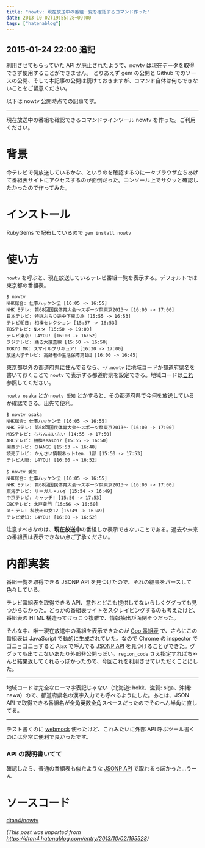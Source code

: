 ```yaml
---
title: "nowtv: 現在放送中の番組一覧を確認するコマンド作った"
date: 2013-10-02T19:55:28+09:00
tags: ["hatenablog"]
---
```


## 2015-01-24 22:00 追記

利用させてもらっていた API が廃止されたようで、nowtv は現在データを取得できず使用することができません。
とりあえず gem の公開と Github でのソースの公開、そして本記事の公開は続けておきますが、コマンド自体は何もできないことをご留意ください。

以下は nowtv 公開時点での記事です。

* * *

現在放送中の番組を確認できるコマンドラインツール nowtv を作った。ご利用ください。

# 背景
今テレビで何放送しているかな、というのを確認するのに一々ブラウザ立ちあげて番組表サイトにアクセスするのが面倒だった。コンソール上でサクッと確認したかったので作ってみた。

# インストール
RubyGems で配布しているので `gem install nowtv`

# 使い方
`nowtv` を呼ぶと、現在放送しているテレビ番組一覧を表示する。デフォルトでは東京都の番組表。

    $ nowtv
    NHK総合: 仕事ハッケン伝 [16:05 -> 16:55]
    NHK Eテレ: 第68回国民体育大会～スポーツ祭東京2013～ [16:00 -> 17:00]
    日本テレビ: 特選ぶらり途中下車の旅 [15:55 -> 16:53]
    テレビ朝日: 相棒セレクション [15:57 -> 16:53]
    TBSテレビ: Nスタ [15:50 -> 19:00]
    テレビ東京: L4YOU! [16:00 -> 16:52]
    フジテレビ: 踊る大捜査線 [15:50 -> 16:50]
    TOKYO MX: スマイルプリキュア! [16:30 -> 17:00]
    放送大学テレビ: 高齢者の生活保障第1回 [16:00 -> 16:45]

東京都以外の都道府県に住んでるなら、`~/.nowtv` に地域コードか都道府県名を書いておくことで `nowtv` で表示する都道府県を設定できる。地域コードは[これ](https://github.com/dtan4/nowtv/blob/master/.nowtv)参照してください。

`nowtv osaka` とか `nowtv 愛知` とかすると、その都道府県で今何を放送しているか確認できる。出先で便利。

    $ nowtv osaka
    NHK総合: 仕事ハッケン伝 [16:05 -> 16:55]
    NHK Eテレ: 第68回国民体育大会～スポーツ祭東京2013～ [16:00 -> 17:00]
    MBSテレビ: ちちんぷいぷい [14:55 -> 17:50]
    ABCテレビ: 相棒season7 [15:55 -> 16:50]
    関西テレビ: CHANGE [15:53 -> 16:48]
    読売テレビ: かんさい情報ネットten. 1部 [15:50 -> 17:53]
    テレビ大阪: L4YOU! [16:00 -> 16:52]

    $ nowtv 愛知
    NHK総合: 仕事ハッケン伝 [16:05 -> 16:55]
    NHK Eテレ: 第68回国民体育大会～スポーツ祭東京2013～ [16:00 -> 17:00]
    東海テレビ: リーガル・ハイ [15:54 -> 16:49]
    中京テレビ: キャッチ! [15:50 -> 17:53]
    CBCテレビ: 水戸黄門 [15:56 -> 16:50]
    メ～テレ: 科捜研の女12 [15:49 -> 16:49]
    テレビ愛知: L4YOU! [16:00 -> 16:52]

注意すべきなのは、**現在放送中**の番組しか表示できないことである。過去や未来の番組表は表示できない点ご了承ください。


# 内部実装
番組一覧を取得できる JSONP API を見つけたので、それの結果をパースして色々している。

テレビ番組表を取得できる API、意外とどこも提供してないらしくググっても見つからなかった。どっかの番組表サイトをスクレイピングするのも考えたけど、番組表の HTML 構造ってけっこう複雑で、情報抽出が面倒そうだった。

そんな中、唯一現在放送中の番組を表示できたのが [Goo 番組表](http://tv.goo.ne.jp/) で、さらにこの番組表は JavaScript で動的に生成されていた。なので Chrome の inspector でゴニョゴニョすると Ajax で呼んでる [JSONP API](http://asp.tvguide.or.jp/api/broadcasting?callback=jQuery17104421587160322815_1380710918263&ccode=goo&region_code=tokyo&_=1380710918534) を見つけることができた。ググッても出てこないあたり外部非公開っぽい。`region_code` さえ指定すればちゃんと結果返してくれるっぽかったので、今回これを利用させていただくことにした。

-------------------------------------------------------------------------------

地域コードは完全なローマ字表記じゃない（北海道: hokk、滋賀: siga、沖縄: nawa）ので、都道府県名の漢字入力でも呼べるようにした。あとは、JSON API で取得できる番組名が全角英数全角スペースだったのでそのへん半角に直してる。

-------------------------------------------------------------------------------

テスト書くのに [webmock](https://github.com/bblimke/webmock) 使ったけど、これみたいに外部 API 呼ぶツール書くのには非常に便利で良かったです。

### API の説明書いてて
確認したら、普通の番組表も似たような [JSONP API](http://asp.tvguide.or.jp/api/epg?callback=jQuery17102376512703485787_1380710945411&ccode=goo&pack_code=tokyo&date=20131003&hour_start=19&hour_end=24&channel_offset=0&channel_limit=7&_=1380710945688) で取れるっぽかった…うーん

# ソースコード
[dtan4/nowtv](https://github.com/dtan4/nowtv)

*(This post was imported from https://dtan4.hatenablog.com/entry/2013/10/02/195528)*

